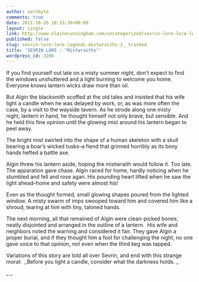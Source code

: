 ```yaml
---
author: zerobyte
comments: true
date: 2011-10-26 18:33:39+00:00
layout: single
link: http://www.elainecunningham.com/uncategorized/sevrin-lore-lore-legends-mistwraiths-2__trashed/
published: false
slug: sevrin-lore-lore-legends-mistwraiths-2__trashed
title: 'SEVRIN LORE : "Mistwraiths"'
wordpress_id: 3206
---
```


If you find yourself out late on a misty summer night, don't expect to find the windows unshuttered and a light burning to welcome you home. Everyone knows lantern wicks draw more than oil.

But Algin the blacksmith scoffed at the old tales and insisted that his wife light a candle when he was delayed by work, or, as was more often the case, by a visit to the wayside tavern. As he strode along one misty night, lantern in hand, he thought himself not only brave, but sensible. And he held this fine opinion until the glowing mist around his lantern began to peel away.

The bright mist swirled into the shape of a human skeleton with a skull bearing a boar’s wicked tusks–a fiend that grinned horribly as its bony hands hefted a battle axe.

Algin threw his lantern aside, hoping the mistwraith would follow it. Too late. The apparation gave chase. Algin raced for home, hardly noticing when he stumbled and fell and rose agan. His pounding heart lifted when he saw the light ahead–home and safety were almost his!

Even as the thought formed, small glowing shapes poured from the lighted window. A misty swarm of imps swooped toward him and covered him like a shroud, tearing at him with tiny, taloned hands.

The next morning, all that remained of Algin were clean-picked bones, neatly disjointed and arranged in the outline of a lantern.  His wife and neighbors noted the warning and considered it fair. They gave Algin a proper burial, and if they thought him a fool for challenging the night, no one gave voice to that opinion, not even when the third keg was tapped.

Variations of this story are told all over Sevrin, and end with this strange moral:  _Before you light a candle, consider what the darkness holds. _

_ _
